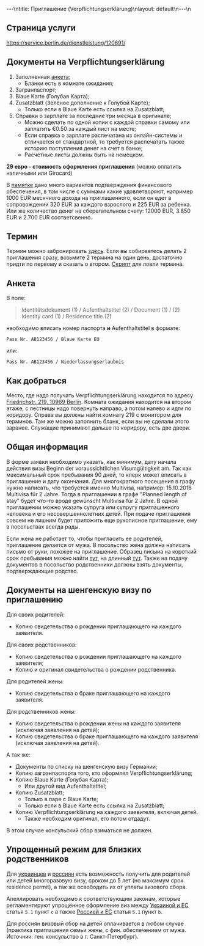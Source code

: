 ---\ntitle: Приглашение (Verpflichtungserklärung)\nlayout: default\n---\n
## Страница услуги

https://service.berlin.de/dienstleistung/120691/

## Документы на Verpflichtungserklärung

1. Заполненная [анкета](https://www.berlin.de/labo/_assets/buergerdienste/angaben_zur_verpflichtungserklaerung.pdf);
    * Бланки есть в комнате ожидания;
2. Загранпаспорт;
3. Blaue Karte (Голубая Карта);
4. Zusatzblatt (Зелёное дополнение к Голубой Карте);
    * Только если в Blaue Karte есть ссылка на Zusatzblatt;
5. Справки о зарплате за последние три месяца в оригинале;
    * Можно сделать по одной копии с каждой справки самому или заплатить €0.50 за каждый лист на месте;
    * Если справка о зарплате распечатана из онлайн-системы и отличается от стандартной, то требуется распечатать также историю поступления денег на счет в банке;
    * Расчетные листы должны быть на немецком.

**29 евро - стоимость оформления приглашения** (можно оплатить наличными или Girocard)

В [памятке](https://www.berlin.de/labo/willkommen-in-berlin/dienstleistungen/service.246503.php/dienstleistung/120691/pdf/) дано много вариантов подтверждения финансового обеспечения, в том числе с суммами какие удовлетворяют, например 1000 EUR месячного дохода на приглашенного, если он едет в сопровождении 320 EUR за каждого взрослого и 225 EUR за ребенка. Или же количество денег на сберегательном счету: 12000 EUR, 3.850 EUR и 2.700 EUR соответсвенно.

## Термин

Термин можно забронировать [здесь](https://service.berlin.de/terminvereinbarung/termin/tag.php?termin=1&dienstleister=121918&anliegen[]=120691&herkunft=1).
Если вы собираетесь делать 2 приглашения сразу, возьмите 2 термина на один день, достаточно придти по первому и сказать о втором.
[Скрипт](https://gist.github.com/globalundo/b0e8f88f110cc54fdb71) для ловли термина.

## Анкета

В поле:

> Identitätsdokument (1) / Aufenthaltstitel (2) / Document (1) / (2) Identity card (1) / Residence title (2)

необходимо вписать номер паспорта **и** Aufenthaltstitel в формате:

`Pass Nr. AB123456 / Blaue Karte EU `

или:

`Pass Nr. AB123456 / Niederlassungserlaubnis`

## Как добраться

Место, где надо получать Verpflichtungserklärung находится по адресу [Friedrichstr. 219, 10969 Berlin](https://goo.gl/maps/rvUhjXvvmGT2). Комната ожидания находится на втором этаже, с лестницы надо повернуть направо, а потом налево и идти по коридору. Справа вы должны найти комнату 219 с монитором для терминов. Там же можно заполнить бланк, если вы не сделали этого заранее. Служащие принимают дальше по коридору, есть две двери.

## Общая информация

В форме заявки необходимо указать, как минимум, дату начала действия визы Beginn der voraussichtlichen Visumgültigkeit am.
Так как максимальный срок пребывания 90 дней, то клерк может вписать в приглашение и дату окончания. Для многократного посещения в графу нужно написать, что требуется именно Multivisa, например: 15.10.2016 Multivisa für 2 Jahre. Тогда в приглашении в графе "Planned length of stay" будет что-то вроде gewünscht Multivisa für 2 Jahre.
В одной приглашении можно указать супруга или супругу приглашенного человека и его несовершеннолетних детей.
При подаче приглашения совсем не лишним будет приложить еще рукописное приглашение, ему в посольствах всегда рады.

Если жена не работает то, чтобы пригласить ее родителей, приглашение делается от мужа. В посольство жена должна написать письмо от руки, похожее на приглашение. Образец письма на короткий срок пребывания можно найти [тут](https://github.com/ru-de/faq/blob/master/files/Einladung%20(short%20term).docx?raw=true), на длинный [тут](https://github.com/ru-de/faq/blob/master/files/Einladung%20(long%20term).docx?raw=true).
Также на подачу документов в посольство родственники должны взять документы, подтверждающие родство.

## Документы на шенгенскую визу по приглашению

Для своих родителей:
- Копию свидетельства о рождении приглашающего на каждого заявителя.

Для своих родственников:
- Копию свидетельства о рождении приглашающего на каждого заявителя;
- Копию и оригинал свидетельства о рождении родственника.

Для родителей жены:
- Копию свидетельства о браке приглашающего на каждого заявителя.

Для родственников жены:
- Копию свидетельства о рождении жены на каждого заявителя (исключая заявления на детей);
- Копию свидетельства о браке приглашающего на каждого заявителя (исключая заявления на детей).

А так же:
- Документы по списку на шенгенскую визу Германии;
- Копию загранпаспорта того, кто оформлял Verpflichtungserklärung;
- Копию Blaue Karte (Голубая Карта);
  - Или другой вид Aufenthaltstitel;
- Копию Zusatzblatt;
  - Только в паре с Blaue Karte;
  - Только если в Blaue Karte есть ссылка на Zusatzblatt;
- Копию Verpflichtungserklärung на каждого заявителя, включая детей.
  - Также необходим оригинал, его потом отдадут.

В этом случае консульский сбор взиматься не должен.

## Упрощенный режим для близких родственников

Для [украинцев](http://www.kiew.diplo.de/Vertretung/kiew/uk/05/Visa/Antragstellungen/Gebuehr.html) и [россиян](http://www.vfsglobal.com/germany/russia/moscow/pdf/Master-Visa-Fee-Waiver-List-Rus.pdf) есть возможность получить для родителей или детей многоразовую визу, сроком до 5 лет (но максимум срок residence permit), а так же освободить их от уплаты визового сбора. 

Апеллировать необходимо к соответствующим законам, которые регламентируют упрощённое оформление виз между [Украиной и ЕС](http://eur-lex.europa.eu/legal-content/DE/TXT/?uri=uriserv:OJ.L_.2007.332.01.0066.01.DEU) статья `5.1` пункт `с` а также [Россией и ЕС](http://eur-lex.europa.eu/legal-content/DE/TXT/PDF/?uri=CELEX:22007A0517(01)&from=DE) статья `5.1` пункт `b`.

Для россиян визовый сбор на детей оплачивается в любом случае (практика приглашения семьи жены, с фин. обеспечением от мужа. Источник: ген. консульство в г. Санкт-Петербург).
